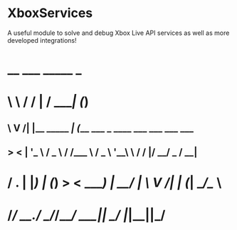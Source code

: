# XboxServices
A useful module to solve and debug Xbox Live API services as well as more developed integrations!


# __   ___                _____                 _               
# \ \ / / |              / ____|               (_)              
##  \ V /| |__   _____  _| (___   ___ _ ____   ___  ___ ___  ___ 
##   > < | '_ \ / _ \ \/ /\___ \ / _ \ '__\ \ / / |/ __/ _ \/ __|
#  / . \| |_) | (_) >  < ____) |  __/ |   \ V /| | (_|  __/\__ \
# /_/ \_\_.__/ \___/_/\_\_____/ \___|_|    \_/ |_|\___\___||___/
